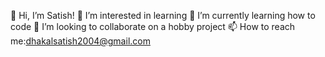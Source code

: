 👋 Hi, I’m Satish!
👀 I’m interested in learning
🌱 I’m currently learning how to code
💞️ I’m looking to collaborate on a hobby project
📫 How to reach me:dhakalsatish2004@gmail.com
